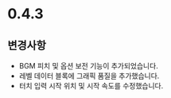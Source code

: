 # 0.4.3

## 변경사항

- BGM 피치 및 옵션 보전 기능이 추가되었습니다.
- 레벨 데이터 블록에 그래픽 품질을 추가했습니다.
- 터치 입력 시작 위치 및 시작 속도를 수정했습니다.
